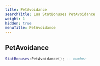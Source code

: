 ```yaml
---
title: PetAvoidance
searchTitle: Lua StatBonuses PetAvoidance
weight: 1
hidden: true
menuTitle: PetAvoidance
---
```

## PetAvoidance
```lua
StatBonuses:PetAvoidance(); -- number
```